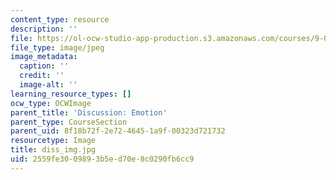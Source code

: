 ```yaml
---
content_type: resource
description: ''
file: https://ol-ocw-studio-app-production.s3.amazonaws.com/courses/9-00sc-introduction-to-psychology-fall-2011/2559fe3009893b5ed70e8c0290fb6cc9_diss_img.jpg
file_type: image/jpeg
image_metadata:
  caption: ''
  credit: ''
  image-alt: ''
learning_resource_types: []
ocw_type: OCWImage
parent_title: 'Discussion: Emotion'
parent_type: CourseSection
parent_uid: 8f18b72f-2e72-4645-1a9f-00323d721732
resourcetype: Image
title: diss_img.jpg
uid: 2559fe30-0989-3b5e-d70e-8c0290fb6cc9
---
```

